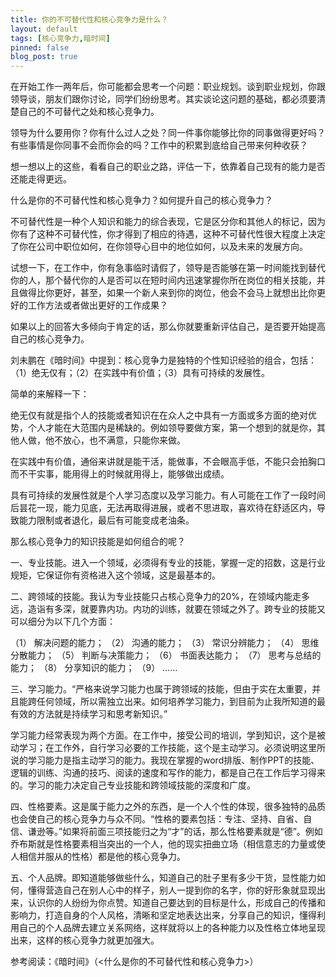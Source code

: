```yaml
---
title: 你的不可替代性和核心竞争力是什么？
layout: default
tags: [核心竞争力,暗时间]
pinned: false
blog_post: true
---
```



在开始工作一两年后，你可能都会思考一个问题：职业规划。谈到职业规划，你跟领导谈，朋友们跟你讨论，同学们纷纷思考。其实谈论这问题的基础，都必须要清楚自己的不可替代之处和核心竞争力。

领导为什么要用你？你有什么过人之处？同一件事你能够比你的同事做得更好吗？有些事情是你同事不会而你会的吗？工作中的积累到底给自己带来何种收获？

想一想以上的这些，看看自己的职业之路，评估一下，依靠着自己现有的能力是否还能走得更远。

什么是你的不可替代性和核心竞争力？如何提升自己的核心竞争力？

不可替代性是一种个人知识和能力的综合表现，它是区分你和其他人的标记，因为你有了这种不可替代性，你才得到了相应的待遇，这种不可替代性很大程度上决定了你在公司中职位如何，在你领导心目中的地位如何，以及未来的发展方向。

试想一下，在工作中，你有急事临时请假了，领导是否能够在第一时间能找到替代你的人，那个替代你的人是否可以在短时间内迅速掌握你所在岗位的相关技能，并且做得比你更好，甚至，如果一个新人来到你的岗位，他会不会马上就想出比你更好的工作方法或者做出更好的工作成果？

如果以上的回答大多倾向于肯定的话，那么你就要重新评估自己，是否要开始提高自己的核心竞争力。

刘未鹏在《暗时间》中提到：核心竞争力是独特的个性知识经验的组合，包括：（1）绝无仅有；（2）在实践中有价值；（3）具有可持续的发展性。

简单的来解释一下：

绝无仅有就是指个人的技能或者知识在在众人之中具有一方面或多方面的绝对优势，个人才能在大范围内是稀缺的。例如领导要做方案，第一个想到的就是你，其他人做，他不放心，也不满意，只能你来做。

在实践中有价值，通俗来讲就是能干活，能做事，不会眼高手低，不能只会拍胸口而不干实事，能用得上的时候就用得上，能够做出成绩。

具有可持续的发展性就是个人学习态度以及学习能力。有人可能在工作了一段时间后昙花一现，能力见底，无法再取得进展，或者不思进取，喜欢待在舒适区内，导致能力限制或者退化，最后有可能变成老油条。

那么核心竞争力的知识技能是如何组合的呢？

一、专业技能。进入一个领域，必须得有专业的技能，掌握一定的招数，这是行业规矩，它保证你有资格进入这个领域，这是最基本的。

二、跨领域的技能。我认为专业技能只占核心竞争力的20%，在领域内能走多远，造诣有多深，就要靠内功。内功的训练，就要在领域之外了。跨专业的技能又可以细分为以下几个方面：

（1）	解决问题的能力；
（2）	沟通的能力；
（3）	常识分辨能力；
（4）	思维分散能力；
（5）	判断与决策能力；
（6）	书面表达能力；
（7）	思考与总结的能力；
（8）	分享知识的能力；
（9）	……

三、学习能力。“严格来说学习能力也属于跨领域的技能，但由于实在太重要，并且能跨任何领域，所以需独立出来。如何培养学习能力，到目前为止我所知道的最有效的方法就是持续学习和思考新知识。”

学习能力经常表现为两个方面。在工作中，接受公司的培训，学到知识，这个是被动学习；在工作外，自行学习必要的工作技能，这个是主动学习。必须说明这里所说的学习能力是指主动学习的能力。我现在掌握的word排版、制作PPT的技能、逻辑的训练、沟通的技巧、阅读的速度和写作的能力，都是自己在工作后学习得来的。学习的能力决定自己专业技能和跨领域技能的深度和广度。

四、性格要素。这是属于能力之外的东西，是一个人个性的体现，很多独特的品质也会使自己的核心竞争力与众不同。“性格的要素包括：专注、坚持、自省、自信、谦逊等。”如果将前面三项技能归之为“才”的话，那么性格要素就是“德”。例如乔布斯就是性格要素相当突出的一个人，他的现实扭曲立场（相信意志的力量或使人相信并服从的性格）都是他的核心竞争力。

五、个人品牌。即知道能够做些什么，知道自己的肚子里有多少干货，显性能力如何，懂得营造自己在别人心中的样子，别人一提到你的名字，你的好形象就显现出来，认识你的人纷纷为你点赞。知道自己要达到的目标是什么，形成自己的传播和影响力，打造自身的个人风格，清晰和坚定地表达出来，分享自己的知识，懂得利用自己的个人品牌去建立关系网络，这样就将以上的各种能力以及性格立体地呈现出来，这样的核心竞争力就更加强大。


参考阅读：《暗时间》（<什么是你的不可替代性和核心竞争力>）

